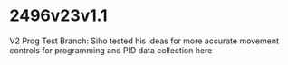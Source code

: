 # 2496v23v1.1
V2 Prog Test Branch: Siho tested his ideas for more accurate movement controls for programming and PID data collection here
